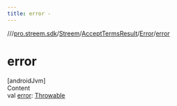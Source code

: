 ```yaml
---
title: error -
---
```

//[<root>](../../../../../index.md)/[pro.streem.sdk](../../../index.md)/[Streem](../../index.md)/[AcceptTermsResult](../index.md)/[Error](index.md)/[error](error.md)



# error  
[androidJvm]  
Content  
val [error](error.md): [Throwable](https://kotlinlang.org/api/latest/jvm/stdlib/kotlin/-throwable/index.html)  



